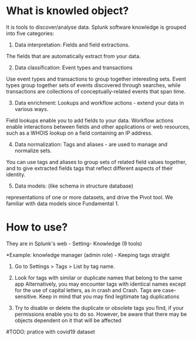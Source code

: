 # What is knowled object? 
It is tools to discover/analyse data. Splunk software knowledge is grouped into five categories:

1. Data interpretation: Fields and field extractions. 

The fields that are automatically extract from your data.

2. Data classification: Event types and transactions 

Use event types and transactions to group together interesting sets. Event types group together sets of events discovered through searches, while transactions are collections of conceptually-related events that span time.

3. Data enrichment: Lookups and workflow actions - extend your data in various ways. 

Field lookups enable you to add fields to your data. Workflow actions enable interactions between fields and other applications or web resources, such as a WHOIS lookup on a field containing an IP address. 

4. Data normalization: Tags and aliases - are used to manage and normalize sets. 

You can use tags and aliases to group sets of related field values together, and to give extracted fields tags that reflect different aspects of their identity.

5. Data models: (like schema in structure database)

representations of one or more datasets, and drive the Pivot tool. We familiar with data models since Fundamental 1.

# How to use?
They are in Splunk's web - Setting- Knowledge (9 tools)

*Example: knowledge manager (admin role) - Keeping tags straight

1. Go to Settings > Tags > List by tag name.

2. Look for tags with similar or duplicate names that belong to the same app Alternatively, you may encounter tags with identical names except for the use of capital letters, as in crash and Crash. Tags are case-sensitive. Keep in mind that you may find legitimate tag duplications

3. Try to disable or delete the duplicate or obsolete tags you find, if your permissions enable you to do so. However, be aware that there may be objects dependent on it that will be affected

#TODO: pratice with covid19 dataset
